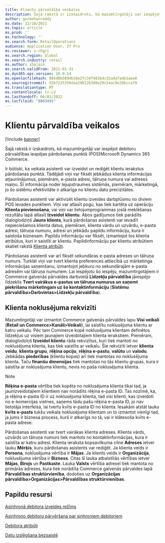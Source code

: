 ```yaml
---
title: Klientu pārvaldība veikalos
description: Šajā rakstā ir izskaidrots, kā mazumtirgotāji var iespējot debitoru pārvaldības iespējas pārdošanas punktā (POS)Microsoft Dynamics 365 Commerce.
author: gvrmohanreddy
ms.date: 12/10/2021
ms.topic: article
ms.prod: ''
ms.technology: ''
ms.search.form: RetailOperations
audience: Application User, IT Pro
ms.reviewer: v-chgri
ms.search.region: Global
ms.search.industry: retail
ms.author: shajain
ms.search.validFrom: 2021-01-31
ms.dyn365.ops.version: 10.0.14
ms.openlocfilehash: 805d0b5894b18e2fc34f481bdc32ada7a4b1aee0
ms.sourcegitcommit: 52b7225350daa29b1263d8e29c54ac9e20bcca70
ms.translationtype: MT
ms.contentlocale: lv-LV
ms.lasthandoff: 06/03/2022
ms.locfileid: "8863491"
---
```

# <a name="customer-management-in-stores"></a>Klientu pārvaldība veikalos

[!include [banner](includes/banner.md)]

Šajā rakstā ir izskaidrots, kā mazumtirgotāji var iespējot debitoru pārvaldības iespējas pārdošanas punktā (POS)Microsoft Dynamics 365 Commerce.

Ir būtiski, ka veikala asistenti var izveidot un rediģēt klientu ierakstus pārdošanas punktā. Tādējādi viņi var fiksēt jebkādus klienta informācijas atjauninājumus, piemēram, e-pasta adresi, tālruņa numura vai adreses maiņu. Šī informācija noder lejupstraumes sistēmās, piemēram, mārketingā, jo šo sistēmu efektivitāte ir atkarīga no klientu datu precizitātes.

Pārdošanas asistenti var aktivizēt klientu izveides darbplūsmu no diviem POS ievades punktiem. Viņi var atlasīt pogu, kas tiek kartēta uz operāciju **Klienta pievienošana**, vai viņi var lietojumprogrammas joslā meklēšanas rezultātu lapā atlasīt **Izveidot klientu**. Abos gadījumos tiek parādīts dialoglodziņš **Jauns klients**, kurā pārdošanas asistenti var ievadīt nepieciešamos klienta datus, piemēram, klienta vārdu un uzvārdu, e-pasta adresi, tālruņa numuru, adresi un jebkādu papildu informāciju, kura ir saistoša biznesam. Papildu informāciju var fiksēt, izmantojot tos klienta atribūtus, kuri ir saistīti ar klientu. Papildinformāciju par klientu atribūtiem skatiet rakstā [Klienta atribūti](dev-itpro/customer-attributes.md).

Pārdošanas asistenti var arī fiksēt sekundāras e-pasta adreses un tālruņa numurs. Turklāt viņi var tvert klienta preferences attiecībā uz mārketinga informācijas saņemšanu, izmantojot jebkuru no sekundārajām e-pasta adresēm vai tālruņa numuriem. Lai iespējotu šo iespēju, mazumtirgotājiem ir Commerce galvenās pārvaldes darbvietā **Līdzekļu pārvaldība** jāiespējo līdzeklis **Tvert vairākus e-pastus un tālruņa numurus un saņemt piekrišanu mārketingam uz šo kontaktinformāciju** (**Sistēmu pārvaldība\>Darbvietas\>Līdzekļu pārvaldība**).

## <a name="default-customer-properties"></a>Klienta noklusējuma rekvizīti

Mazumtirgotāji var izmantot Commerce galvenās pārvaldes lapu **Visi veikali** (**Retail un Commerce\>Kanāli\>Veikali**), lai saistītu noklusējuma klientu ar katru veikalu. Pēc tam Commerce kopē noklusējuma klientam definētos līdzekļus uz visiem jaunajiem izveidotajiem klienta ierakstiem. Piemēram, dialoglodziņš **Izveidot klientu** rāda rekvizītus, kuri tiek mantoti no noklusējuma klienta, kas tiek saistīts ar veikalu. Šie rekvizīti ietver **klienta veidu**, **klienta grupu**, **rēķina opciju**, **rēķina e-pastu**, **valūtu** un **valodu**. Jebkādas **piederības** (klientu kopas) arī tiek mantotas no noklusējuma klienta. Taču **finanšu dimensijas** tiek mantotas no tās klientu grupas, kura ir saistīta ar noklusējuma klientu, nevis no paša noklusējuma klienta.

> [!NOTE]
> **Rēķina e-pasta** vērtība tiek kopēta no noklusējuma klienta tikai tad, ja jaunizveidotajiem klientiem nav norādīts rēķina e-pasta ID. Tas nozīmē, ka, ja rēķina e-pasta ID ir uz noklusējuma klienta, tad visi klienti, kas izveidoti no e-komercijas vietnes, saņems tādu pašu rēķina e-pasta ID, jo nav lietotāja interfeisa, lai tvertu kvīts e-pasta ID no klienta. Iesakām atstāt lauku **kvīts e-pasts** tukšu veikala noklusējuma klientam un to izmantot vienīgi tad, ja jums ir biznesa process, kurš ir atkarīgs no tā, vai ir klātesoša kvīts e-pasta adrese. 

Pārdošanas asistenti var tvert vairākas klienta adreses. Klienta vārds, uzvārds un tālruņa numurs tiek mantots no kontaktinformācijas, kura ir saistīta ar katru adresi. Klienta ieraksta kopsavilkuma cilne **Adreses** ietver lauku **Mērķis**, kuru pārdošanas asistents var rediģēt. Ja klienta veids ir **Persona**, noklusējuma vērtība ir **Mājas**. Ja klients veids ir **Organizācija**, noklusējuma vērtība ir **Bizness**. Citas šī lauka atbalstītās vērtības ietver **Mājas**, **Birojs** un **Pastkaste**. Lauka **Valsts** vērtība adresei tiek mantota no primārās adreses, kura tiek norādīta Commerce galvenās pārvaldes lapā **Pārvaldības struktūrvienība**, dodoties uz **Organizācijas pārvaldība\>Organizācijas\>Pārvaldības struktūrvienības**.



## <a name="additional-resources"></a>Papildu resursi

[Asinhronā debitora izveides režīms](async-customer-mode.md)

[Asinhrono debitoru pārvēršana par sinhroniem debitoriem](convert-async-to-sync.md)

[Debitora atribūti](dev-itpro/customer-attributes.md)

[Datu izslēgšana bezsaistē](dev-itpro/implementation-considerations-cdx.md#offline-data-exclusion)
